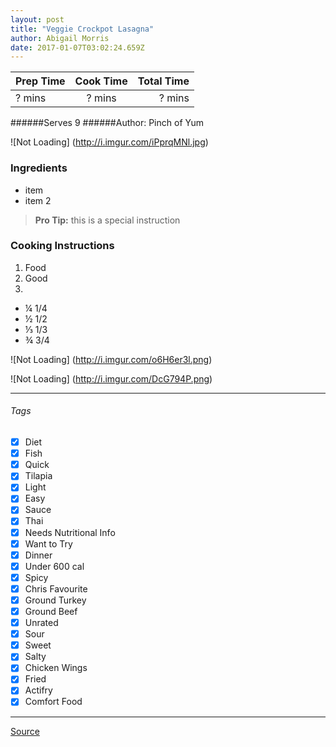 ```yaml
---
layout: post
title: "Veggie Crockpot Lasagna"
author: Abigail Morris
date: 2017-01-07T03:02:24.659Z
---
```


| Prep Time  | Cook Time    | Total Time  |
| ---------- |:------------:| -----------:|
| ? mins    | ? mins      | ? mins     |


######Serves 9
######Author: Pinch of Yum

![Not Loading] (http://i.imgur.com/iPprqMNl.jpg)

### Ingredients

* item
* item 2

> **Pro Tip:** this is a special instruction

### Cooking Instructions

1. Food
2. Good
3. 

* ¼ 1/4
* ½ 1/2
* ⅓ 1/3
* ¾ 3/4

![Not Loading] (http://i.imgur.com/o6H6er3l.png)

![Not Loading] (http://i.imgur.com/DcG794P.png)

---

###### Tags
- [x] Diet
- [x] Fish
- [x] Quick
- [x] Tilapia
- [x] Light
- [x] Easy
- [x] Sauce
- [x] Thai
- [x] Needs Nutritional Info
- [x] Want to Try
- [x] Dinner
- [x] Under 600 cal
- [x] Spicy
- [x] Chris Favourite
- [x] Ground Turkey
- [x] Ground Beef
- [x] Unrated
- [x] Sour
- [x] Sweet
- [x] Salty
- [x] Chicken Wings
- [x] Fried
- [x] Actifry
- [x] Comfort Food

---

[Source](www.example...)


